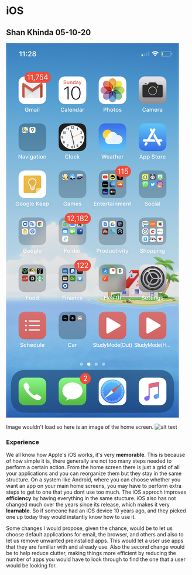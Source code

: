 # iOS

## Shan Khinda 05-10-20

![alt text](assets/IMG_2951.PNG "iOS Home Screen")

Image wouldn't load so here is an image of the home screen.
![alt text](https://www.iphonehacks.com/wp-content/uploads/2019/06/Apple-ios-13-home-screen-iphone-xs-06032019.jpg=500x500 "Home screen")

### Experience
  We all know how Apple's iOS works, it's very **memorable**. This is because of how simple it is, there generally are not too many steps needed to perform a certain action. From the home screen there is just a grid of all your applications and you can reorganize them but they stay in the same structure. On a system like Android, where you can choose whether you want an app on your main home screens, you may have to perform extra steps to get to one that you dont use too much. The iOS approch improves **efficiency** by having everything in the same stucture. iOS also has not changed much over the years since its release, which makes it very **learnable**. So if someone had an iOS device 10 years ago, and they picked one up today they would instantly know how to use it.
  
Some changes I would propose, given the chance, would be to let us choose default applications for email, the browser, and others and also to let us remove unwanted preinstalled apps. This would let a user use apps that they are familiar with and already use. Also the second change would be to help reduce clutter, making things more efficient by reducing the number of apps you would have to look through to find the one that a user would be looking for.
